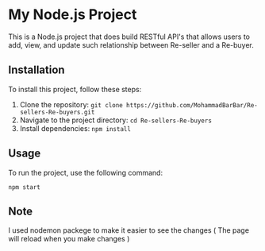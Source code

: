 # My Node.js Project

This is a Node.js project that does build RESTful API's that allows users to add, view, and update such
relationship between Re-seller and a Re-buyer.

## Installation

To install this project, follow these steps:

1. Clone the repository: `git clone https://github.com/MohammadBarBar/Re-sellers-Re-buyers.git`
2. Navigate to the project directory: `cd Re-sellers-Re-buyers`
3. Install dependencies: `npm install`

## Usage

To run the project, use the following command:

```shell
npm start

```

## Note

I used nodemon packege to make it easier to see the changes ( The page will reload when you make changes )
